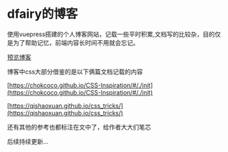# dfairy的博客
使用vuepress搭建的个人博客网站，记载一些平时积累,文档写的比较杂，目的仅是为了帮助记忆，前端内容长时间不用就会忘记。

[预览博客](https://dfairy.github.io/dfairyblog/)

博客中css大部分借鉴的是以下俩篇文档记载的内容

[https://chokcoco.github.io/CSS-Inspiration/#/./init](https://chokcoco.github.io/CSS-Inspiration/#/./init)

[https://qishaoxuan.github.io/css_tricks/](https://qishaoxuan.github.io/css_tricks/)

还有其他的参考也都标注在文中了，给作者大大们笔芯

后续持续更新...